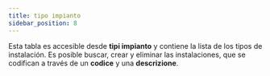 ```yaml
---
title: tipo impianto
sidebar_position: 8
---
```


Esta tabla es accesible desde **tipi impianto** y contiene la lista de los tipos de instalación. Es posible buscar, crear y eliminar las instalaciones, que se codifican a través de un **codice** y una **descrizione**.